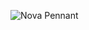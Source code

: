 ![Nova Pennant](https://banners.beyondco.de/Nova%20Pennant.png?theme=light&packageManager=composer+require&packageName=laravel%2Fnova-pennant&pattern=cage&style=style_1&description=A+Pennant+Resource+Tool+for+Laravel+Nova&md=1&showWatermark=0&fontSize=100px&images=https%3A%2F%2Flaravel.com%2Fimg%2Flogomark.min.svg)


